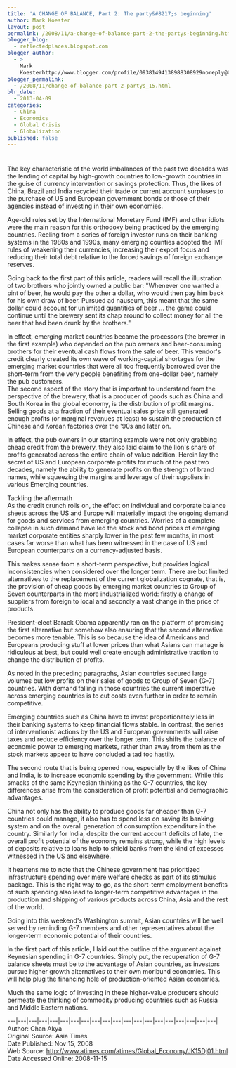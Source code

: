 ```yaml
---
title: 'A CHANGE OF BALANCE, Part 2: The party&#8217;s beginning'
author: Mark Koester
layout: post
permalink: /2008/11/a-change-of-balance-part-2-the-partys-beginning.html
blogger_blog:
  - reflectedplaces.blogspot.com
blogger_author:
  - >
    Mark
    Koesterhttp://www.blogger.com/profile/09381494138988308929noreply@blogger.com
blogger_permalink:
  - /2008/11/change-of-balance-part-2-partys_15.html
blr_date:
  - 2013-04-09
categories:
  - China
  - Economics
  - Global Crisis
  - Globalization
published: false
---
```

# 

The key characteristic of the world imbalances of the past two decades was the lending of capital by high-growth countries to low-growth countries in the guise of currency intervention or savings protection. Thus, the likes of China, Brazil and India recycled their trade or current account surpluses to the purchase of US and European government bonds or those of their agencies instead of investing in their own economies.

Age-old rules set by the International Monetary Fund (IMF) and other idiots were the main reason for this orthodoxy being practiced by the emerging countries. Reeling from a series of foreign investor runs on their banking systems in the 1980s and 1990s, many emerging counties adopted the IMF rules of weakening their currencies, increasing their export focus and reducing their total debt relative to the forced savings of foreign exchange reserves.

Going back to the first part of this article, readers will recall the illustration of two brothers who jointly owned a public bar: "Whenever one wanted a pint of beer, he would pay the other a dollar, who would then pay him back for his own draw of beer. Pursued ad nauseum, this meant that the same dollar could account for unlimited quantities of beer ... the game could continue until the brewery sent its chap around to collect money for all the beer that had been drunk by the brothers."

In effect, emerging market countries became the processors (the brewer in the first example) who depended on the pub owners and beer-consuming brothers for their eventual cash flows from the sale of beer. This vendor's credit clearly created its own wave of working-capital shortages for the emerging market countries that were all too frequently borrowed over the short-term from the very people benefiting from one-dollar beer, namely the pub customers.  
The second aspect of the story that is important to understand from the perspective of the brewery, that is a producer of goods such as China and South Korea in the global economy, is the distribution of profit margins. Selling goods at a fraction of their eventual sales price still generated enough profits (or marginal revenues at least) to sustain the production of Chinese and Korean factories over the '90s and later on.

In effect, the pub owners in our starting example were not only grabbing cheap credit from the brewery, they also laid claim to the lion's share of profits generated across the entire chain of value addition. Herein lay the secret of US and European corporate profits for much of the past two decades, namely the ability to generate profits on the strength of brand names, while squeezing the margins and leverage of their suppliers in various Emerging countries.

Tackling the aftermath  
As the credit crunch rolls on, the effect on individual and corporate balance sheets across the US and Europe will materially impact the ongoing demand for goods and services from emerging countries. Worries of a complete collapse in such demand have led the stock and bond prices of emerging market corporate entities sharply lower in the past few months, in most cases far worse than what has been witnessed in the case of US and European counterparts on a currency-adjusted basis.

This makes sense from a short-term perspective, but provides logical inconsistencies when considered over the longer term. There are but limited alternatives to the replacement of the current globalization cognate, that is, the provision of cheap goods by emerging market countries to Group of Seven counterparts in the more industrialized world: firstly a change of suppliers from foreign to local and secondly a vast change in the price of products.

President-elect Barack Obama apparently ran on the platform of promising the first alternative but somehow also ensuring that the second alternative becomes more tenable. This is so because the idea of Americans and Europeans producing stuff at lower prices than what Asians can manage is ridiculous at best, but could well create enough administrative traction to change the distribution of profits.

As noted in the preceding paragraphs, Asian countries secured large volumes but low profits on their sales of goods to Group of Seven (G-7) countries. With demand falling in those countries the current imperative across emerging countries is to cut costs even further in order to remain competitive.

Emerging countries such as China have to invest proportionately less in their banking systems to keep financial flows stable. In contrast, the series of interventionist actions by the US and European governments will raise taxes and reduce efficiency over the longer term. This shifts the balance of economic power to emerging markets, rather than away from them as the stock markets appear to have concluded a tad too hastily.

The second route that is being opened now, especially by the likes of China and India, is to increase economic spending by the government. While this smacks of the same Keynesian thinking as the G-7 countries, the key differences arise from the consideration of profit potential and demographic advantages.

China not only has the ability to produce goods far cheaper than G-7 countries could manage, it also has to spend less on saving its banking system and on the overall generation of consumption expenditure in the country. Similarly for India, despite the current account deficits of late, the overall profit potential of the economy remains strong, while the high levels of deposits relative to loans help to shield banks from the kind of excesses witnessed in the US and elsewhere.

It heartens me to note that the Chinese government has prioritized infrastructure spending over mere welfare checks as part of its stimulus package. This is the right way to go, as the short-term employment benefits of such spending also lead to longer-term competitive advantages in the production and shipping of various products across China, Asia and the rest of the world.

Going into this weekend's Washington summit, Asian countries will be well served by reminding G-7 members and other representatives about the longer-term economic potential of their countries.

In the first part of this article, I laid out the outline of the argument against Keynesian spending in G-7 countries. Simply put, the recuperation of G-7 balance sheets must be to the advantage of Asian countries, as investors pursue higher growth alternatives to their own moribund economies. This will help plug the financing hole of production-oriented Asian economies.

Much the same logic of investing in these higher-value producers should permeate the thinking of commodity producing countries such as Russia and Middle Eastern nations.

\---|\---|\---|\---|\---|\---|\---|\---|\---|\---|\---|\---|\---|\---|\---|\---|\---|\---|\---|\---|  
Author: Chan Akya  
Original Source: Asia Times  
Date Published: Nov 15, 2008  
Web Source: http://www.atimes.com/atimes/Global_Economy/JK15Dj01.html  
Date Accessed Online: 2008-11-15
